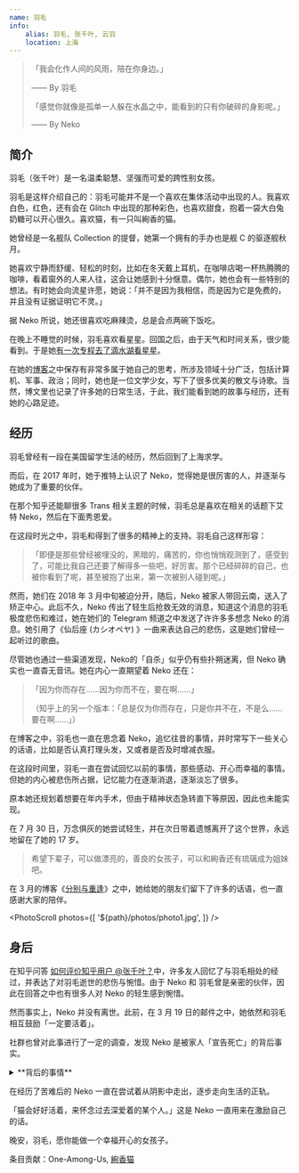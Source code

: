 ```yaml
---
name: 羽毛
info:
    alias: 羽毛, 张千叶, 云羽
    location: 上海
---
```


> 「我会化作人间的风雨，陪在你身边。」
>
> —— By 羽毛
>
> 「感觉你就像是孤单一人躲在水晶之中，能看到的只有你破碎的身影呢。」
>
> —— By Neko

## 简介

羽毛（张千叶）是一名温柔聪慧、坚强而可爱的跨性别女孩。

羽毛是这样介绍自己的：羽毛可能并不是一个喜欢在集体活动中出现的人。我喜欢白色，红色，还有会在 Glitch 中出现的那种彩色，也喜欢甜食，抱着一袋大白兔奶糖可以开心很久。喜欢猫，有一只叫絢香的猫。

她曾经是一名舰队 Collection 的提督，她第一个拥有的手办也是舰 C 的驱逐舰秋月。

她喜欢宁静而舒缓、轻松的时刻，比如在冬天戴上耳机，在咖啡店喝一杯热腾腾的咖啡，看着窗外的人来人往，这会让她感到十分惬意。偶尔，她也会有一些特别的想法。有时她会向流星许愿，她说：「并不是因为我相信，而是因为它是免费的，并且没有证据证明它不灵。」

据 Neko 所说，她还很喜欢吃麻辣烫，总是会点两碗下饭吃。

在晚上不睡觉的时候，羽毛喜欢看星星。回国之后，由于天气和时间关系，很少能看到。于是她[有一次专程去了滴水湖看星星](https://web.archive.org/web/20210517104313/https://oao.moe/archives/834/)。

在她的[博客](https://web.archive.org/web/20210420170241/https://oao.moe/archives/)之中保存有非常多属于她自己的思考，所涉及领域十分广泛，包括计算机、军事、政治；同时，她也是一位文学少女，写下了很多优美的散文与诗歌。当然，博文里也记录了许多她的日常生活，于此，我们能看到她的故事与经历，还有她的心路足迹。

## 经历

羽毛曾经有一段在美国留学生活的经历，然后回到了上海求学。

而后，在 2017 年时，她于推特上认识了 Neko，觉得她是很厉害的人，并逐渐与她成为了重要的伙伴。

在那个知乎还能聊很多 Trans 相关主题的时候，羽毛总是喜欢在相关的话题下艾特 Neko，然后在下面秀恩爱。

在这段时光之中，羽毛和得到了很多的精神上的支持。羽毛自己这样形容：

>「即便是那些曾经被埋没的，黑暗的，痛苦的，你也悄悄观测到了，感受到了，可能比我自己还要了解得多一些吧，好厉害。那个已经碎碎的自己，也被你看到了呢，甚至被抱了出来，第一次被别人碰到呢。」

然而，她们在 2018 年 3 月中旬被迫分开，随后，Neko 被家人带回云南，送入了矫正中心。此后不久，Neko 传出了轻生后抢救无效的消息，知道这个消息的羽毛极度悲伤和难过，她在她们的 Telegram 频道之中发送了许许多多想念 Neko 的消息。她引用了《仙后座 (カシオペヤ) 》一曲来表达自己的悲伤，这是她们曾经一起听过的歌曲。

尽管她也通过一些渠道发现，Neko的「自杀」似乎仍有些扑朔迷离，但 Neko 确实也一直杳无音讯。她在内心一直期望着 Neko 还在：

> 「因为你而存在……因为你而不在，要在啊……」
>
> （知乎上的另一个版本：「总是仅为你而存在，只是你并不在，不是么……要在啊……」）

在博客之中，羽毛也一直在思念着 Neko，追忆往昔的事情，并时常写下一些关心的话语，比如是否认真打理头发，又或者是否及时增减衣服。

在这段时间里，羽毛一直在尝试回忆以前的事情，那些感动、开心而幸福的事情。但她的内心被悲伤所占据，记忆能力在逐渐消退，逐渐淡忘了很多。

原本她还规划着想要在年内手术，但由于精神状态急转直下等原因，因此也未能实现。

在 7 月 30 日，万念俱灰的她尝试轻生，并在次日带着遗憾离开了这个世界，永远地留在了她的 17 岁。

> 希望下辈子，可以做漂亮的，善良的女孩子，可以和絢香还有琉璃成为姐妹吧。

在 3 月的博客《[分别与重逢](https://web.archive.org/web/20210517104118/https://oao.moe/archives/948/)》之中，她给她的朋友们留下了许多的话语，也一直感谢大家的陪伴。

<PhotoScroll photos={[
    '${path}/photos/photo1.jpg',
]} />

## 身后

在知乎问答 [如何评价知乎用户 @张千叶？](https://www.zhihu.com/question/284818437)中，许多友人回忆了与羽毛相处的经过，并表达了对羽毛逝世的悲伤与惋惜。由于 Neko 和 羽毛曾是亲密的伙伴，因此在回答之中也有很多人对 Neko 的轻生感到惋惜。

然而事实上，Neko 并没有离世。此前，在 3 月 19 日的邮件之中，她依然和羽毛相互鼓励「一定要活着」。

社群也曾对此事进行了一定的调查，发现 Neko 是被家人「宣告死亡」的背后事实。

<details>
<summary>**背后的事情**</summary>

Neko 和羽毛被迫在上海分开之后，被父母带回了云南昆明，而后在心理卫生中心住院治疗。

在这段时间里，Neko 一直想着要去寻找羽毛，于是在院外与家人吃饭的间隙尝试和羽毛联系，并说服了当值医生给自己开具出院证明。此举激怒了其家人。此后，家人索性假借送她去长水机场之名，将其开车送至昆明安宁市好孩子学校（以下简称「好孩子」）此后，Neko 被关入了 308 房间，也可以理解成小黑屋一样的存在。

在从 308 房间出来之后数日，由于 Neko 掌握着不错的计算机技术，加上此时宣传部门较为信任她，于是找到了 Neko，要求其帮助他们修理网络系统。Neko 在修复网络系统后迅速给羽毛发送了邮件。

随后，外界开始了对Neko父母的言论轰炸，《新京报》的记者也找到了好孩子，询问Neko的下落。

但是，Neko 的父母随后作出了惊人的决定，和其他人说已经把 Neko 从机构中带出，随后将 Neko 的户籍注销，并用哭腔在《新京报》的采访中对外界宣称 Neko 已于 3 月 24 日凌晨自杀。

在这之后，Neko 继续被关在好孩子中，在 10 月得知了羽毛出事的情况，并几近崩溃。

尽管如此，Neko 仍旧践行了「一定要活着」的话语，她没有自暴自弃，而是想办法平静下来，并坚持记录下了一些日记，也培养了一些兴趣爱好。她尝试寻找一些能够解决困境的方法把自己的注意力转移开。在好孩子的后半段时光里，她身边的人帮助了她很多，有朋友在身边陪她，又或者是人从外边送东西进来。有时，一些对她好的那些教官会带她去玩，或者是给她买东西，这能让她开心一些。

2019 年 9 月 1 日，Neko 离开了好孩子学校，在一段时间后开始了新的生活。

> 谨以此纪念过去两年里所遭受的一切困难和苦难
>
> 2018 年 3 月 16 日 晚间 22:31
>
> 2020 年 3 月 16 日 晚间 22:31
>
> 谢谢大家在那段时间里所付出的一切
>
> 也是为了纪念 2018 年 3 月 14 日和你们分开后的一切
> 
> 还有 2018 年 7 月 31 日的你。
>
> 谢谢你们。
>
> Neko, 于 Telegram
</details>

在经历了苦难后的 Neko 一直在尝试着从阴影中走出，逐步走向生活的正轨。

「猫会好好活着，来怀念过去深爱着的某个人。」这是 Neko 一直用来在激励自己的话。

晚安，羽毛，愿你能做一个幸福开心的女孩子。

条目贡献：One-Among-Us, [絢香猫](https://twitter.com/ayakaneko)
